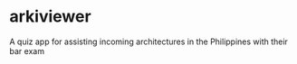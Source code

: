 # arkiviewer

A quiz app for assisting incoming architectures in the Philippines with their bar exam
